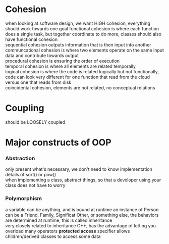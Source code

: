 # Cohesion
when looking at software design, we want HIGH cohesion, everything should work towards one goal
functional cohesion is where each function does a single task, but together coordinate to do more, classes should also have functional cohesion  
sequential cohesion outputs information that is then input into another  
communcational cohesion is where two elements operate on the same input data and contribute towards output  
procedural cohesion is ensuring the order of execution  
temporal cohesion is where all elements are related temporally  
logical cohesion is where the code is related logically but not functionally, code can look very different for one function that read from the cloud versus one that reads from disk  
coincidental cohesion, elements are not related, no conceptual relations

# Coupling
should be LOOSELY coupled

# Major constructs of OOP
### Abstraction
only present what's necessary, we don't need to know implementation details of sort() or pow()  
when implementing a class, abstract things, so that a developer using your class does not have to worry  

### Polymorphism
a variable can be anything, and is bound at runtime
an instance of Person can be a Friend, Family, Significat Other, or something else, the behaviors are determined at runtime, this is called inheritance  
very closely related to inheritance
C++, has the advantage of letting you overload many operators
**protected access** specifier allows children/derived classes to access some data
